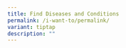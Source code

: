 ```yaml
---
title: Find Diseases and Conditions
permalink: /i-want-to/permalink/
variant: tiptap
description: ""
---
```


